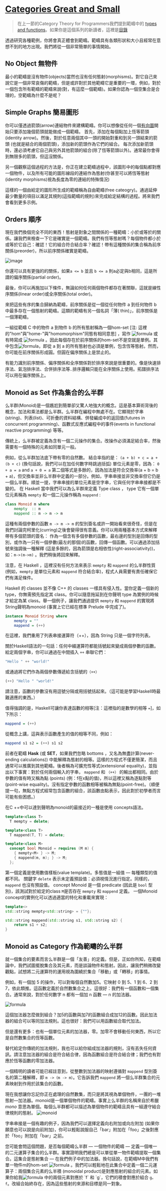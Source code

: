 # [Categories Great and Small](https://bartoszmilewski.com/2014/12/05/categories-great-and-small/)

> 在上一節的Category Theory for Programmers我們提到範疇中的 [types and functions](https://github.com/qwas368/articles/blob/master/Category%20Theory%20for%20Programmers/1.2%20Types%20and%20Functions.md)。如果你是這個系列的新讀者，這裡是[目錄](https://github.com/qwas368/articles/blob/master/Category%20Theory%20for%20Programmers/Table%20of%20Contents.md)

透過研究各種範例，你將會真正體會到範疇。範疇具有各類形狀和大小且經常在意想不到的地方出現。我們將從一個非常簡單的事情開始。

## No Object 無物件
最小的範疇是沒有物件(objects)當然也沒有任何態射(morphisms)。對它自己來說它是一個非常哀傷的範疇，但是或許對於其他範疇它是重要的一環，例如，對於一個包含所有範疇的範疇來說(對，有這麼一個範疇)。如果你認為一個空集合是合理的，空範疇為什麼不是呢？

## Simple Graphs 簡易圖形
你可以僅透過箭頭(arrow)連結物件來建構範疇。你可以想像從任何一個[有向圖](https://en.wikipedia.org/wiki/Directed_graph)開始只要添加幾個箭頭就能做成一個範疇。
首先，添加在每個點加上恆等箭頭(identity arrow)。然後，對於任意兩個其中一頭的開始對重和到另一頭結束的箭頭
(也就是結合的兩個箭頭)，添加新的箭頭作為它們的組合。
每次添加新箭頭時，還必須考慮它自己與另外其他箭頭的組合(除了恆等箭頭以外)。通常最你會得到無限多的箭頭，但這沒關係。

另一個觀察這個過程的方法是，你正在建立範疇過程中，該圖形中的每個點都對應一個物件，以及所有可能的圖形線段的連結作為態射(你甚至可以將恆等態射(identity morphisms)視為長度為零的連結的特殊情況)

這樣的一個由給定的圖形所生成的範疇稱為自由範疇(free cateogry)。通過延伸最少數量的項目以滿足其規則(這指範疇的規則)來完成給定結構的過程。將來我們會看到更多示例。

## Orders 順序
現在我們換個完全不同的東西！態射是對象之間關係的一種範疇：小於或等於的關係。讓我們來檢查一下它是確實是一個範疇。我們有恆等態射嗎？每個物件都小於或等於它自己：確認！它的組合符合結合率？確認！帶有這種關係的集合稱為前序關係(preorder)，所以前序關係確實是範疇。

![image](https://i.imgur.com/hh1VmYl.png)

<!-- 
digraph G  {
    rankdir=LR
    node [shape=point]
    edge [arrowhead=vee]
    a [xlabel = "a"]
    b [xlabel = "b"]
    c [xlabel = "c"]
	a -> b -> c [label="≤"];
	a -> a [label="≤"];
	a -> c [label="≤"]
}
-->

你還可以具有更強的的關係，如果`a <= b` 並且 `b <= a` 則a必定與b相同，這是所謂的偏序關係(partial order)。

最後，你可以再施加以下條件，無論如何任何兩個物件都存在著關聯，這就是線性序關係(linear order)或全序關係(total order)。

來把這些有序的集合歸納為範疇，前序關係是從一個從任何物件 a 到任何物件 b 中最多存在一個態射的範疇。這類的範疇有另一個名詞「薄( thin)」，前序關係是一個薄範疇。

一組從範疇 C 中的物件 a 到物件 b 的所有態射稱為一個hom-set [注: 這裡的"hom"與"home-"與"homomorphism"同態有相同意思] ，寫作 ![formula](https://render.githubusercontent.com/render/math?math=Hom(a,b)) 或有時寫成 ![formula](https://render.githubusercontent.com/render/math?math=Hom_C(a,b)) 。因此每個存在於前序關係的hom-set不是空就是單例。其中包含![formula](https://render.githubusercontent.com/render/math?math=Hom_C(a,a))，即從 a 到 a 的所有態射也必須是單例，包含恆等態射。然而，你可能在前序關係形成圓。但圓在偏序關係上是禁止的。

有能力識別前序關係、偏序關係和全序關係對於排序來說是很重要的。像是快速排序法、氣泡排序法、合併排序法等..排序邏輯只能在全序關係上使用。拓譜排序法可以用在偏序關係上。

## Monoid as Set 作為集合的么半群

么半群(Monoid)是一個尷尬到簡單卻又驚人地強大的概念。這是基本算術背後的概念，加法和乘法都是么半群。么半群在編程中無處不在。它顯現於字串(string)、列表(list)、可折疊的資料結構、併發編成中的返回值(futures in concurrent programming)、函數式反應式編程中的事件(events in functional reactive programming) 等等。

傳統上，么半群被定義為含有一個二元操作的集合。改操作必須滿足結合率，然後需要有一個特殊的元素如同單元一般。

例如，從么半群加法底下帶有零的自然數。
結合率指的是：
`(a + b) + c = a + (b + c)`
(換句話說，我們可以在加任何數字時跳過括弧)
單位元素是零，因為：
`0 + a = a`
and
`a + 0 = a`
第二個等式是多餘的，因為加法是符合交換率(a + b = b + a)，但交換率並非么半群中定義的一部分。例如，字串串接並非交換率但它仍是一個么半群。順並一提，字串串接的單位元素是空字串，它與任何字串串接都是不變的。
在 Haskell 當中我們可以為么半群來定義 Type class ， type 它有一個單位元素稱為 `mempty` 和一個二元操作稱為 `mappend` :
```haskell
class Monoid m where
    mempty  :: m
    mappend :: m -> m -> m
```
這種有兩個參數的函數 `m -> m -> m` 的型別簽名或許一開始看來很奇怪，但是在我們討論完柯里化(curring)之後會變得很有意義。你可以用兩種基本方式來解釋帶有多個箭頭的簽名： 作為一個含有多個參數的函數，最右邊的型別是回傳的型別，或作為一只有一個參數(最左的那個)的函數，回傳一個函數。可以通過添加括號來強調後一種解釋 (這是多餘的，因為箭頭是右相依性(right-associativity))，如：`m->(m->m)` 。我們稍後將回來解釋。

注意，在 Haskell ，這裡沒有任何方法來表示 `mempty` 和 `mappend` 的么半群性質 (例如，`mempty` 是單位元素和 `mappend` 符合結合率)，程式人員需要有責任確保它們有滿足條件。

Haskell 的 classes 並不像 C++ 的 classes 一樣具有侵入性。當你定義一個新的 type，你無需預先指定其 class。你可以隨意拖延到在你聲明 type 為實例的時候才給定為某 class。舉一個例子，讓我們通過提供 `mempty` 和 `mappend` 的實現將String聲明為monoid (事實上它已經在標準 Prelude 中完成了)。
```haskell
instance Monoid String where
    mempty = ""
    mappend = (++)
```
在這裡，我們重用了列表串接運算符（++），因為 String 只是一個字符列表。

關於Haskell語法的一句話：任何中綴運算符都能括號起來變成兩個參數的函數。給定兩個字串，你可以通過在中間插入 `++` 串聯它們：
```haskell
"Hello " ++ "world!"
```
或通過將它們作為兩個參數傳遞給含括號的`（++）`
```haskell
(++) "Hello " "world!"
```
請注意，函數的參數沒有用逗號分隔或用括號括起來。（這可能是學習Haskell時最難適應的東西。）

值得強調的是，Haskell可讓你表達函數的相等[注：這裡指的是數學的相等 `=`]，如下所示：
```haskell
mappend = (++)
```
從概念上講，這與表示函數產生的值的相等不同，例如：
```haskell
mappend s1 s2 = (++) s1 s2
```
前者在範疇 **Hask** (或 **SET**，如果我們忽略 bottoms ，又名為無盡計算(never-ending calculations)) 中能解釋為態射的相等。這樣的方程式不僅更簡潔，而且通常可以推廣到其他範疇。後者稱為可擴充性等式(extensional equality)，並指出以下事實：對於任何兩個輸入的字串， `mappend` 和 `（++）` 的輸出都相同。由於參數的值有時又稱為點 (points) (例：f在x點的值)，所以這裡又稱為逐點對等(point-wise equality)。沒有指定參數的函數相等被稱為無點(point-free)。（順便提一句，無點方程式經常包含函數的組合，該函數由點表示，因此對於初學者而言可能有些困惑。）

在C ++中可以達到聲明為monoid的最接近的一種是使用 concepts語法。
```c++
template<class T>
  T mempty = delete;

template<class T>
  T mappend(T, T) = delete;

template<class M>
  concept bool Monoid = requires (M m) {
    { mempty<M> } -> M;
    { mappend(m, m); } -> M;
  };
```
第一個定義是使用數值樣板(value template)。多態值是一組值 — 每種類型的值都不同。
關鍵字 `delete` 表示未定義預設值：必須視情況進行指定。同樣的，`mappend` 也沒有預設值。
concept Monoid 是一個 predicate (因此是 `bool` 型別)，該測試對於給定的class  `M`是否存在 `mempty` 和 `mappend` 定義。
一個Monoid concept的實例化可以透過適當的特化和重載來實現：
```c++
template<>
std::string mempty<std::string> = {""};

std::string mappend(std::string s1, std::string s2) {
    return s1 + s2;
}
```

## Monoid as Category 作為範疇的么半群
就一個集合的要素而言么半群是一個「友善」的定義。但是，正如你所知，在範疇論中，我們試圖擺脫集合及其元素，而是談論物件和態射。因此，讓我們稍微改變觀點，試想將二元運算符的運用視為圍繞於集合「移動」或「轉移」的事情。

例如，有一個加 5 的操作，可以對每個自然數加5。它映射 0 到 5、1 到 6、2 到 7，依此類推。這函數定義於自然數集合之上。這很好：我們有一個函數和一個集合。通常來說，對於任何數字 n 都有一個加 n 函數 — n 的加法器。

![formula](https://render.githubusercontent.com/render/math?math=Adder_N%20%3D%20%5C%7B%2B0%2C%20%2B1%2C%20%2B2%2C%20%2B3%2C%20...%5C%7D)

這個加法器怎麼做到組合？加5的函數與加7的函數組合成加12的函數。因此加法器的組合可以等同加法規則。這也很好：我們可以用函數組合取代加法。

但是還有更多：也有一個單位元素的加法器，零。加零不會移動任何東西，所以它是自然數集合的恆等函數。

替代給定你傳統的加法規則，我也可以給你組成加法器的規則，沒有丟失任何資訊。請注意加法器的組合是符合結合律，因為函數組合是符合結合律；我們也有對應於恆等函數的零加法器。

一個精明的讀者可能已經註意到，從整數到加法器的映射遵循對 `mappend` 型別簽名的第二種解釋，即 `m ->（m -> m）`。它告訴我們 `mappend` 將一個么半群集合的元素映射到作用於該集合的函數。

現在我想讓你忘記你正在處理的自然數集，而只是將其視為單個物件，一團的一堆態射—加法器。monoid是一個單個物件的範疇。事實上么半群的名稱來自於希臘 *mono*
 意思為單個。每個么半群都可以描述為單個物件的範疇且具有一組遵守結合律規則的態射。
![monoid](https://i.imgur.com/jFKa8Y9.jpg)

字串串接是一個有趣的例子，因為我們可以選擇定義向右附加或向左附加 (如果你願意也可以說是向前附加)，你可以輕鬆說服自己「bar」附加在「foo」之後對應於「foo」附加在「bar」之前。

您可能會問這個問題，是否每個範疇么半群 — 一個物件的範疇 — 定義一個唯一的二元運算子集合的么半群。事實證明我們總是可以單從單一物件範疇提取一個集合。這集合是態射集合 — 在我們例子中的加法器。換句話說，在範疇M中我們有單一物件m的hom-set   ![formula](https://render.githubusercontent.com/render/math?math=M(m,m)) 。我們可以輕鬆地在此集合中定義一個二元運算子：兩個集合元素的么半積 (monoidal product)是對應態射的組合的元素。如果你給我![formula](https://render.githubusercontent.com/render/math?math=M(m,m)) 中的兩個元素對應於 `f` 和 `g`，它們的積會對應於組合 `g。f`。改組合始終存在，因為這些態射的來源和目標是同一對象。
<!--stackedit_data:
eyJoaXN0b3J5IjpbLTE5MDM4NDYyOTYsMjg0MDE3MDY1LDE0Nj
gwOTU5NTEsMTg2MjU1OTEzLDIwODkzNzY3NDQsLTE2MjUwNjUy
MDQsOTc2ODkxMTg0LC05NTY2MDkxMjEsLTU5MTMxMzk4MSwzOT
g2NDA0MTcsLTk1NjYwOTEyMSwtNTkxMzEzOTgxLDc4Mjc5NzAy
NSwxNjU1MzQ2MTU1LC0xMjUzNjIyNTQ4LDEzNDg3MTkzNTAsMj
AwNDg5MDM5OCw0Mzc1MjUzODIsMTIzODMzNzE3MSwyMDA4ODY4
MTY4XX0=
-->